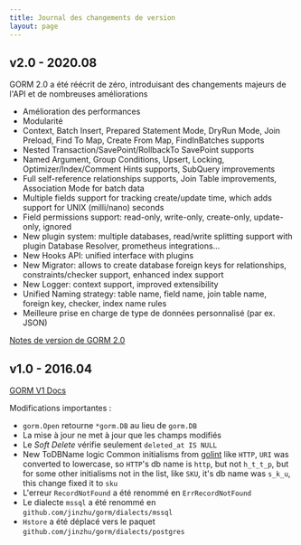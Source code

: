 ```yaml
---
title: Journal des changements de version
layout: page
---
```


## v2.0 - 2020.08

GORM 2.0 a été réécrit de zéro, introduisant des changements majeurs de l'API et de nombreuses améliorations

* Amélioration des performances
* Modularité
* Context, Batch Insert, Prepared Statement Mode, DryRun Mode, Join Preload, Find To Map, Create From Map, FindInBatches supports
* Nested Transaction/SavePoint/RollbackTo SavePoint supports
* Named Argument, Group Conditions, Upsert, Locking, Optimizer/Index/Comment Hints supports, SubQuery improvements
* Full self-reference relationships supports, Join Table improvements, Association Mode for batch data
* Multiple fields support for tracking create/update time, which adds support for UNIX (milli/nano) seconds
* Field permissions support: read-only, write-only, create-only, update-only, ignored
* New plugin system: multiple databases, read/write splitting support with plugin Database Resolver, prometheus integrations...
* New Hooks API: unified interface with plugins
* New Migrator: allows to create database foreign keys for relationships, constraints/checker support, enhanced index support
* New Logger: context support, improved extensibility
* Unified Naming strategy: table name, field name, join table name, foreign key, checker, index name rules
* Meilleure prise en charge de type de données personnalisé (par ex. JSON)

[Notes de version de GORM 2.0](v2_release_note.html)

## v1.0 - 2016.04

[GORM V1 Docs](https://v1.gorm.io)

Modifications importantes :

* `gorm.Open` retourne `*gorm.DB` au lieu de `gorm.DB`
* La mise à jour ne met à jour que les champs modifiés
* Le *Soft Delete* vérifie seulement `deleted_at IS NULL`
* New ToDBName logic Common initialisms from [golint](https://github.com/golang/lint/blob/master/lint.go#L702) like `HTTP`, `URI` was converted to lowercase, so `HTTP`'s db name is `http`, but not `h_t_t_p`, but for some other initialisms not in the list, like `SKU`, it's db name was `s_k_u`, this change fixed it to `sku`
* L'erreur `RecordNotFound` a été renommé en `ErrRecordNotFound`
* Le dialecte `mssql` a été renommé en `github.com/jinzhu/gorm/dialects/mssql`
* `Hstore` a été déplacé vers le paquet `github.com/jinzhu/gorm/dialects/postgres`
